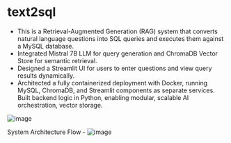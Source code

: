 # text2sql

-	This is a Retrieval-Augmented Generation (RAG) system that converts natural language questions into SQL queries and executes them against a MySQL database.
-	Integrated Mistral 7B LLM for query generation and ChromaDB Vector Store for semantic retrieval.
-	Designed a Streamlit UI for users to enter questions and view query results dynamically.
-	Architected a fully containerized deployment with Docker, running MySQL, ChromaDB, and Streamlit components as separate services. Built backend logic in Python, enabling modular, scalable AI orchestration, vector storage.


![image](https://github.com/user-attachments/assets/bd604949-d08b-47ba-9d81-28ea9af7ae15)

System Architecture Flow -
![image](https://github.com/user-attachments/assets/32942627-95ba-4a4d-83cb-1307fec3a868)
